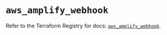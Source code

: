 # `aws_amplify_webhook`

Refer to the Terraform Registry for docs: [`aws_amplify_webhook`](https://registry.terraform.io/providers/hashicorp/aws/6.13.0/docs/resources/amplify_webhook).
